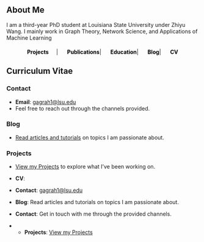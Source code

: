 

## About Me

I am a third-year PhD student at Louisiana State University under Zhiyu Wang. I mainly work in Graph Theory, Network Science, and Applications of Machine Learning

<div style="text-align: center; margin-top: 20px;">
  <strong><a href="Projects.md" style="margin-right: 20px; text-decoration: none; color: black;">Projects</a></strong>|
  <strong><a href="Publications.md" style="margin-left: 20px; text-decoration: none; color: black;">Publications</a></strong>|
  <strong><a href="Education.md" style="margin-left: 20px; text-decoration: none; color: black;">Education</a></strong>|
  <strong><a href="Blogs.md" style="margin-left: 20px; text-decoration: none; color: black;">Blog</a></strong>|
  <strong><a href="cv1.pdf" target="_blank" style="margin-left: 20px; text-decoration: none; color: black;">CV</a></strong>
</div>


## Curriculum Vitae

### Contact
- **Email**: [gagrah1@lsu.edu](mailto:gagrah1@lsu.edu)
- Feel free to reach out through the channels provided.

### Blog
- [Read articles and tutorials](your-blog-url) on topics I am passionate about.

### Projects
- [View my Projects](./project.html) to explore what I’ve been working on.

- **CV**:
- **Contact**: gagrah1@lsu.edu
- **Blog**: Read articles and tutorials on topics I am passionate about.
- **Contact**: Get in touch with me through the provided channels.
- - **Projects**: [View my Projects](./project.html)
